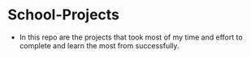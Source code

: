 # School-Projects
* In this repo are the projects that took most of my time and effort to complete and learn the most from successfully.
